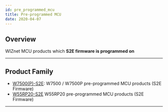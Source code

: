 ```yaml
---
id: pre_programmed_mcu
title: Pre-programmed MCU
date: 2020-04-07
---
```


## Overview

WIZnet MCU products which **S2E firmware is programmed on**

-----

## Product Family

  - [W7500(P)-S2E](W7500P-S2E/W7500-P-S2E-EN.md): W7500 / W7500P
    pre-programmed MCU products (S2E Firmware)
  - [W55RP20-S2E](../ioNIC/W55RP20/W55RP20-S2E/overview-en.md) W55RP20
    pre-programmed MCU products (S2E Firmware)    
 

-----
